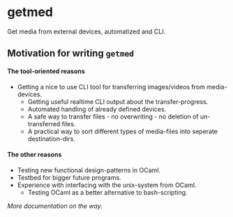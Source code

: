 getmed
======

Get media from external devices, automatized and CLI.

## Motivation for writing `getmed`

#### The tool-oriented reasons
* Getting a nice to use CLI tool for transferring images/videos from media-devices.
  * Getting useful realtime CLI output about the transfer-progress.
  * Automated handling of already defined devices.
  * A safe way to transfer files - no overwriting - no deletion of
  un-transferred files.
  * A practical way to sort different types of media-files into seperate
  destination-dirs.

#### The other reasons
* Testing new functional design-patterns in OCaml.
* Testbed for bigger future programs.
* Experience with interfacing with the unix-system from OCaml.
  * Testing OCaml as a better alternative to bash-scripting.

*More documentation on the way.*
